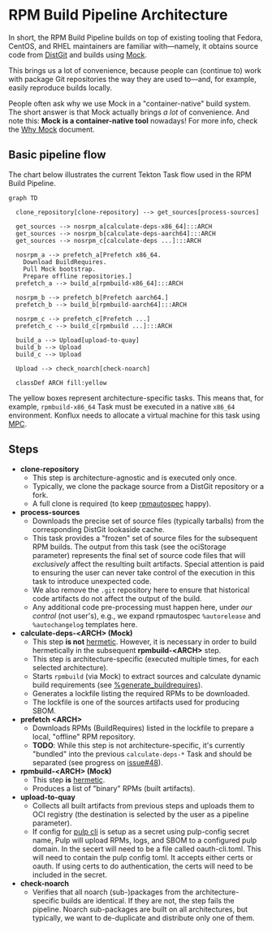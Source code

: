 # RPM Build Pipeline Architecture

In short, the RPM Build Pipeline builds on top of existing tooling that Fedora,
CentOS, and RHEL maintainers are familiar with—namely, it obtains source code
from [DistGit][] and builds using [Mock][].

This brings us a lot of convenience, because people can (continue to) work with
package Git repositories the way they are used to—and, for example, easily
reproduce builds locally.

People often ask why we use Mock in a "container-native" build system.  The
short answer is that Mock actually brings *a lot* of convenience.  And note
this: **Mock is a container-native tool** nowadays!  For more info, check the
[Why Mock][] document.


## Basic pipeline flow

The chart below illustrates the current Tekton Task flow used in the RPM Build
Pipeline.

```mermaid
graph TD

  clone_repository[clone-repository] --> get_sources[process-sources]

  get_sources --> nosrpm_a[calculate-deps-x86_64]:::ARCH
  get_sources --> nosrpm_b[calculate-deps-aarch64]:::ARCH
  get_sources --> nosrpm_c[calculate-deps ...]:::ARCH

  nosrpm_a --> prefetch_a[Prefetch x86_64.
    Download BuildRequires.
    Pull Mock bootstrap.
    Prepare offline repositories.]
  prefetch_a --> build_a[rpmbuild-x86_64]:::ARCH

  nosrpm_b --> prefetch_b[Prefetch aarch64.]
  prefetch_b --> build_b[rpmbuild-aarch64]:::ARCH

  nosrpm_c --> prefetch_c[Prefetch ...]
  prefetch_c --> build_c[rpmbuild ...]:::ARCH

  build_a --> Upload[upload-to-quay]
  build_b --> Upload
  build_c --> Upload

  Upload --> check_noarch[check-noarch]

  classDef ARCH fill:yellow
```

The yellow boxes represent architecture-specific tasks.  This means that, for
example, `rpmbuild-x86_64` Task must be executed in a native `x86_64`
environment.  Konflux needs to allocate a virtual machine for this task
using [MPC][].


## Steps

- **clone-repository**
    - This step is architecture-agnostic and is executed only once.
    - Typically, we clone the package source from a DistGit repository or a fork.
    - A full clone is required (to keep [rpmautospec][] happy).
- **process-sources**
    - Downloads the precise set of source files (typically tarballs) from the
      corresponding DistGit lookaside cache.
    - This task provides a "frozen" set of source files for the subsequent RPM
      builds.  The output from this task (see the ociStorage parameter)
      represents the final set of source code files that will *exclusively*
      affect the resulting built artifacts.  Special attention is paid to
      ensuring the user can never take control of the execution in this task to
      introduce unexpected code.
    - We also remove the `.git` repository here to ensure that historical code
      artifacts do not affect the output of the build.
    - Any additional code pre-processing must happen here, under *our control*
      (not user's), e.g., we expand rpmautospec `%autorelease` and
      `%autochangelog` templates here.
- **calculate-deps-&lt;ARCH&gt; (Mock)**
    - This step **is not** [hermetic][].  However, it is necessary in order to
      build hermetically in the subsequent **rpmbuild-&lt;ARCH&gt;** step.
    - This step is architecture-specific (executed multiple times, for each
      selected architecture).
    - Starts `rpmbuild` (via Mock) to extract sources and calculate dynamic build
      requirements (see [%generate_buildrequires][]).
    - Generates a lockfile listing the required RPMs to be downloaded.
    - The lockfile is one of the sources artifacts used for producing SBOM.
- **prefetch &lt;ARCH&gt;**
    - Downloads RPMs (BuildRequires) listed in the lockfile to prepare a local,
      "offline" RPM repository.
    - **TODO**: While this step is not architecture-specific, it's currently
      "bundled" into the previous `calculate-deps-*` Task and should be
      separated (see progress on [issue#48][]).
- **rpmbuild-&lt;ARCH&gt; (Mock)**
    - This step **is** [hermetic][].
    - Produces a list of "binary" RPMs (built artifacts).
- **upload-to-quay**
    - Collects all built artifacts from previous steps and uploads them to
      OCI registry (the destination is selected by the user as a pipeline
      parameter).
    - If config for [pulp cli][] is setup as a secret using pulp-config secret name,
      Pulp will upload RPMs, logs, and SBOM to a configured pulp domain.
      In the secert will need to be a file called oauth-cli.toml. This will need to contain
      the pulp config toml. It accepts either certs or oauth. If using certs to do
      authentication, the certs will need to be included in the secret.
- **check-noarch**
    - Verifies that all noarch (sub-)packages from the architecture-specific
      builds are identical.  If they are not, the step fails the pipeline.
      Noarch sub-packages are built on all architectures, but typically, we want
      to de-duplicate and distribute only one of them.

[%generate_buildrequires]: https://github.com/rpm-software-management/mock/issues/1359
[MPC]: https://github.com/konflux-ci/multi-platform-controller
[rpmautospec]: https://github.com/fedora-infra/rpmautospec
[hermetic]: https://rpm-software-management.github.io/mock/feature-hermetic-builds
[Why Mock]: https://rpm-software-management.github.io/mock/Why-Mock
[Mock]: https://rpm-software-management.github.io/mock/
[DistGit]: https://github.com/release-engineering/dist-git
[pulp cli]: https://pulpproject.org/pulp-cli/docs/user/guides/configuration/
[issue#48]: https://github.com/konflux-ci/rpmbuild-pipeline/issues/48
